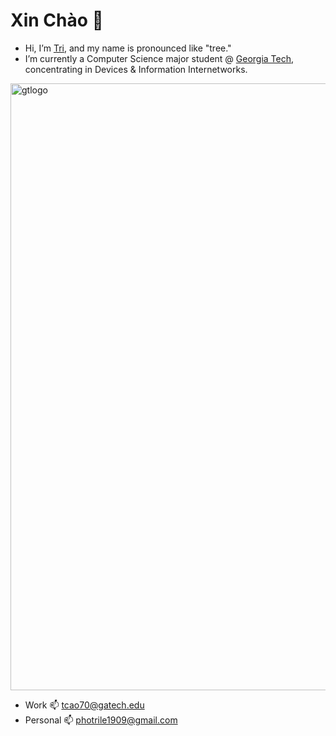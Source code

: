 # Xin Chào 👋
- Hi, I’m [Tri](https://trile.netlify.app/), and my name is pronounced like "tree."
- I’m currently a Computer Science major student @ [Georgia Tech](https://www.gatech.edu), concentrating in Devices & Information Internetworks.
<img width="971" alt="gtlogo" src="https://github.com/tle9/tle9/assets/148303927/0feeb621-acc4-4015-9135-6a5ee17889c1">

- Work 📫 tcao70@gatech.edu
- Personal 📫 photrile1909@gmail.com

<!---
tle9/tle9 is a ✨ special ✨ repository because its `README.md` (this file) appears on your GitHub profile.
You can click the Preview link to take a look at your changes.
--->
